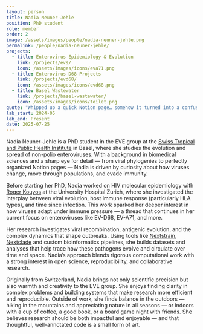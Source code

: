 ```yaml
---
layout: person
title: Nadia Neuner-Jehle
position: PhD student
role: member
order: 2
image: /assets/images/people/nadia-neuner-jehle.png
permalink: /people/nadia-neuner-jehle/
projects:
  - title: Enterovirus Epidemiology & Evolution
    link: /projects/evs/
    icon: /assets/images/icons/eva71.png
  - title: Enterovirus D68 Projects
    link: /projects/evd68/
    icon: /assets/images/icons/evd68.png
  - title: Basel Wastewater
    link: /projects/basel-wastewater/
    icon: /assets/images/icons/toilet.png
quote: "Whipped up a quick Notion page… somehow it turned into a confusing masterpiece only I get."
lab_start: 2024-05
lab_end: Present
date: 2025-07-25
---
```


Nadia Neuner-Jehle is a PhD student in the EVE group at the [Swiss Tropical and Public Health Institute](https://www.swisstph.ch/en/) in Basel, where she studies the evolution and spread of non-polio enteroviruses. With a background in biomedical sciences and a sharp eye for detail — from viral phylogenies to perfectly organized Notion pages — Nadia is driven by curiosity about how viruses change, move through populations, and evade immunity.

Before starting her PhD, Nadia worked on HIV molecular epidemiology with [Roger Kouyos](https://www.usz.ch/en/department/infectiology/research/research-group-roger-kouyos/) at the University Hospital Zurich, where she investigated the interplay between viral evolution, host immune response (particularly HLA types), and time since infection. This work sparked her deeper interest in how viruses adapt under immune pressure — a thread that continues in her current focus on enteroviruses like EV-D68, EV-A71, and more.

Her research investigates viral recombination, antigenic evolution, and the complex dynamics that shape outbreaks. Using tools like [Nextstrain](https://nextstrain.org/), [Nextclade](https://clades.nextstrain.org/) and custom bioinformatics pipelines, she builds datasets and analyses that help trace how these pathogens evolve and circulate over time and space. Nadia’s approach blends rigorous computational work with a strong interest in open science, reproducibility, and collaborative research.

Originally from Switzerland, Nadia brings not only scientific precision but also warmth and creativity to the EVE group. She enjoys finding clarity in complex problems and building systems that make research more efficient and reproducible. Outside of work, she finds balance in the outdoors — hiking in the mountains and appreciating nature in all seasons — or indoors with a cup of coffee, a good book, or a board game night with friends. She believes research should be both impactful and enjoyable — and that thoughtful, well-annotated code is a small form of art.
